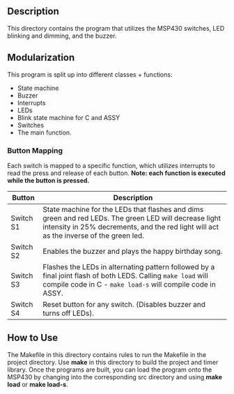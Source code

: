 ## Description
This directory contains the program that utilizes the MSP430 switches, LED blinking and dimming, and the buzzer.

## Modularization
This program is split up into different classes + functions:
- State machine
- Buzzer
- Interrupts
- LEDs
- Blink state machine for C and ASSY
- Switches
- The main function.

### Button Mapping
Each switch is mapped to a specific function, which utilizes interrupts to read the press and release of each button. **Note: each function is executed while the button is pressed.**

Button      | Description
----------- | ---------------
Switch S1   | State machine for the LEDs that flashes and dims green and red LEDs. The green LED will decrease light intensity in 25% decrements, and the red light will act as the inverse of the green led.
Switch S2   | Enables the buzzer and plays the happy birthday song.
Switch S3   | Flashes the LEDs in alternating pattern followed by a final joint flash of both LEDS. Calling `make load` will compile code in C - `make load-s` will compile code in ASSY.
Switch S4   | Reset button for any switch. (Disables buzzer and turns off LEDs).

## How to Use

The Makefile in this directory contains rules to run the Makefile in the project directory. Use **make** in this directory to build the project and timer library. Once the programs are built, you can load the program onto the MSP430 by changing into the corresponding src directory and using **make load** or **make load-s**.

